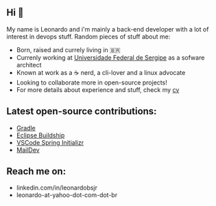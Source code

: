 ## Hi 👋

My name is Leonardo and i'm mainly a back-end developer with a lot of interest in devops stuff. Random pieces of stuff about me:

- Born, raised and currely living in :brazil:
- Currenly working at [Universidade Federal de Sergipe](http://ufs.br) as a sofware architect
- Known at work as a :coffee: nerd,  a cli-lover and a linux advocate
- Looking to collaborate more in open-source projects!
- For more details about experience and stuff, check my [cv](cv.pdf)

## Latest open-source contributions:

- [Gradle](github.com/gradle/gradle/)
- [Eclipse Buildship](https://github.com/eclipse/buildship)
- [VSCode Spring Initializr](https://github.com/microsoft/vscode-spring-initializr)
- [MailDev](https://github.com/maildev/maildev)

## Reach me on:

- linkedin.com/in/leonardobsjr
- leonardo-at-yahoo-dot-com-dot-br

<!--
i'll leave this here

**leonardobsjr/leonardobsjr** is a ✨ _special_ ✨ repository because its `README.md` (this file) appears on your GitHub profile.

Here are some ideas to get you started:

- 🔭 I’m currently working on ...
- 🌱 I’m currently learning ...
- 👯 I’m looking to collaborate on ...
- 🤔 I’m looking for help with ...
- 💬 Ask me about ...
- 📫 How to reach me: ...
- 😄 Pronouns: ...
- ⚡ Fun fact: ...
-->
